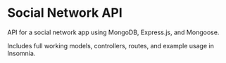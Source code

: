 # Social Network API

API for a social network app using MongoDB, Express.js, and Mongoose.


Includes full working models, controllers, routes, and example usage in Insomnia.